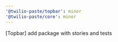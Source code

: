 ```yaml
---
'@twilio-paste/topbar': minor
'@twilio-paste/core': minor
---
```


[Topbar] add package with stories and tests

